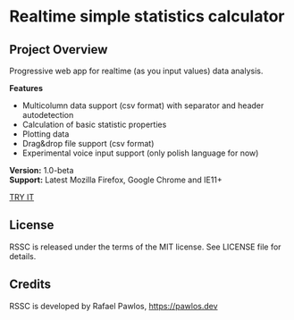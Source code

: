 Realtime simple statistics calculator
===========


Project Overview
----------------
Progressive web app for realtime (as you input values) data analysis.  

**Features**  

* Multicolumn data support (csv format) with separator and header autodetection
* Calculation of basic statistic properties
* Plotting data
* Drag&drop file support (csv format)
* Experimental voice input support (only polish language for now)

**Version:** 1.0-beta  
**Support:** Latest Mozilla Firefox, Google Chrome and IE11+

[TRY IT](https://pawlos.dev/rssc)


License
----------------

RSSC is released under the terms of the MIT license. See LICENSE file for details.


Credits
----------------

RSSC is developed by Rafael Pawlos, https://pawlos.dev

